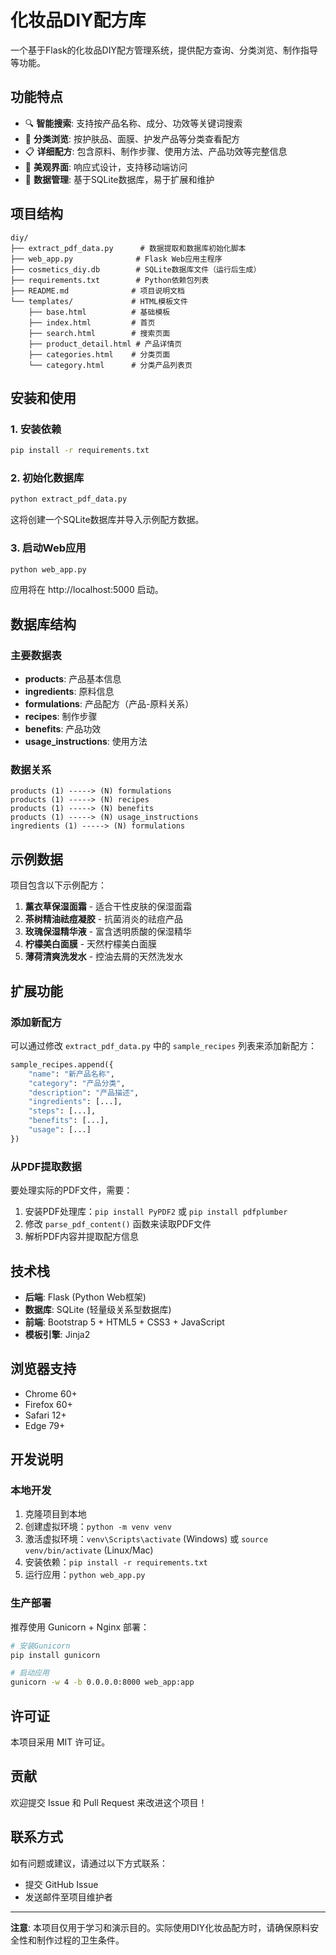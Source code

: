 # 化妆品DIY配方库

一个基于Flask的化妆品DIY配方管理系统，提供配方查询、分类浏览、制作指导等功能。

## 功能特点

- 🔍 **智能搜索**: 支持按产品名称、成分、功效等关键词搜索
- 📂 **分类浏览**: 按护肤品、面膜、护发产品等分类查看配方
- 📋 **详细配方**: 包含原料、制作步骤、使用方法、产品功效等完整信息
- 🎨 **美观界面**: 响应式设计，支持移动端访问
- 💾 **数据管理**: 基于SQLite数据库，易于扩展和维护

## 项目结构

```
diy/
├── extract_pdf_data.py      # 数据提取和数据库初始化脚本
├── web_app.py              # Flask Web应用主程序
├── cosmetics_diy.db        # SQLite数据库文件（运行后生成）
├── requirements.txt        # Python依赖包列表
├── README.md              # 项目说明文档
└── templates/             # HTML模板文件
    ├── base.html          # 基础模板
    ├── index.html         # 首页
    ├── search.html        # 搜索页面
    ├── product_detail.html # 产品详情页
    ├── categories.html    # 分类页面
    └── category.html      # 分类产品列表页
```

## 安装和使用

### 1. 安装依赖

```bash
pip install -r requirements.txt
```

### 2. 初始化数据库

```bash
python extract_pdf_data.py
```

这将创建一个SQLite数据库并导入示例配方数据。

### 3. 启动Web应用

```bash
python web_app.py
```

应用将在 http://localhost:5000 启动。

## 数据库结构

### 主要数据表

- **products**: 产品基本信息
- **ingredients**: 原料信息
- **formulations**: 产品配方（产品-原料关系）
- **recipes**: 制作步骤
- **benefits**: 产品功效
- **usage_instructions**: 使用方法

### 数据关系

```
products (1) -----> (N) formulations
products (1) -----> (N) recipes
products (1) -----> (N) benefits
products (1) -----> (N) usage_instructions
ingredients (1) -----> (N) formulations
```

## 示例数据

项目包含以下示例配方：

1. **薰衣草保湿面霜** - 适合干性皮肤的保湿面霜
2. **茶树精油祛痘凝胶** - 抗菌消炎的祛痘产品
3. **玫瑰保湿精华液** - 富含透明质酸的保湿精华
4. **柠檬美白面膜** - 天然柠檬美白面膜
5. **薄荷清爽洗发水** - 控油去屑的天然洗发水

## 扩展功能

### 添加新配方

可以通过修改 `extract_pdf_data.py` 中的 `sample_recipes` 列表来添加新配方：

```python
sample_recipes.append({
    "name": "新产品名称",
    "category": "产品分类",
    "description": "产品描述",
    "ingredients": [...],
    "steps": [...],
    "benefits": [...],
    "usage": [...]
})
```

### 从PDF提取数据

要处理实际的PDF文件，需要：

1. 安装PDF处理库：`pip install PyPDF2` 或 `pip install pdfplumber`
2. 修改 `parse_pdf_content()` 函数来读取PDF文件
3. 解析PDF内容并提取配方信息

## 技术栈

- **后端**: Flask (Python Web框架)
- **数据库**: SQLite (轻量级关系型数据库)
- **前端**: Bootstrap 5 + HTML5 + CSS3 + JavaScript
- **模板引擎**: Jinja2

## 浏览器支持

- Chrome 60+
- Firefox 60+
- Safari 12+
- Edge 79+

## 开发说明

### 本地开发

1. 克隆项目到本地
2. 创建虚拟环境：`python -m venv venv`
3. 激活虚拟环境：`venv\Scripts\activate` (Windows) 或 `source venv/bin/activate` (Linux/Mac)
4. 安装依赖：`pip install -r requirements.txt`
5. 运行应用：`python web_app.py`

### 生产部署

推荐使用 Gunicorn + Nginx 部署：

```bash
# 安装Gunicorn
pip install gunicorn

# 启动应用
gunicorn -w 4 -b 0.0.0.0:8000 web_app:app
```

## 许可证

本项目采用 MIT 许可证。

## 贡献

欢迎提交 Issue 和 Pull Request 来改进这个项目！

## 联系方式

如有问题或建议，请通过以下方式联系：

- 提交 GitHub Issue
- 发送邮件至项目维护者

---

**注意**: 本项目仅用于学习和演示目的。实际使用DIY化妆品配方时，请确保原料安全性和制作过程的卫生条件。
